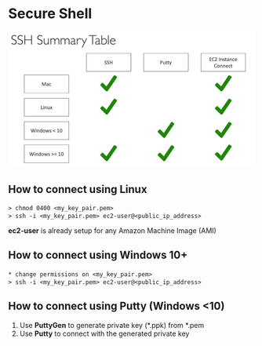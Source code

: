 # Secure Shell

![SSH Summary Table](../images/secure_shell.png)

## How to connect using Linux

    > chmod 0400 <my_key_pair.pem>
    > ssh -i <my_key_pair.pem> ec2-user@<public_ip_address>

**ec2-user** is already setup for any Amazon Machine Image (AMI)

## How to connect using Windows 10+

    * change permissions on <my_key_pair.pem>
    > ssh -i <my_key_pair.pem> ec2-user@<public_ip_address>

## How to connect using Putty (Windows <10)

1. Use **PuttyGen** to generate private key (*.ppk) from *.pem
2. Use **Putty** to connect with the generated private key 



